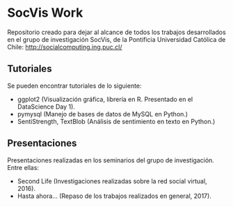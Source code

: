 # SocVis Work

Repositorio creado para dejar al alcance de todos los trabajos desarrollados en el grupo de investigación SocVis, de la Pontificia Universidad Católica de Chile: http://socialcomputing.ing.puc.cl/

## Tutoriales

Se pueden encontrar tutoriales de lo siguiente:

* ggplot2 (Visualización gráfica, librería en R. Presentado en el DataScience Day 1).
* pymysql (Manejo de bases de datos de MySQL en Python.)
* SentiStrength, TextBlob (Análisis de sentimiento en texto en Python.)

## Presentaciones

Presentaciones realizadas en los seminarios del grupo de investigación. Entre ellas:

* Second Life (Investigaciones realizadas sobre la red social virtual, 2016).
* Hasta ahora... (Repaso de los trabajos realizados en general, 2017).
